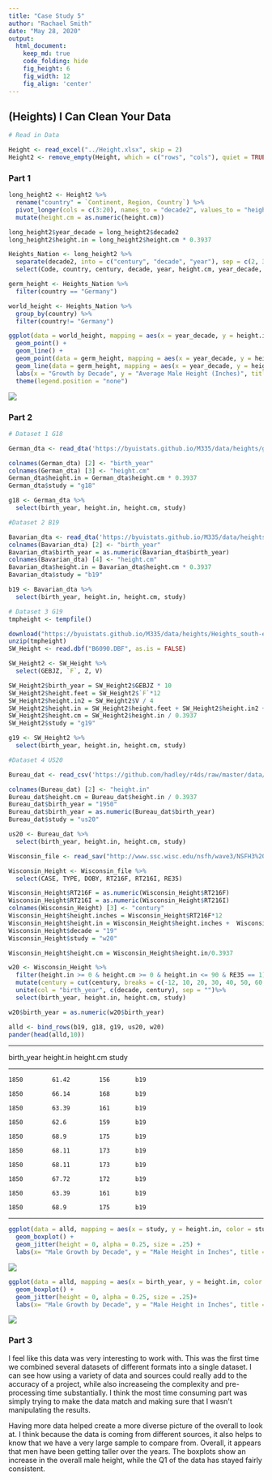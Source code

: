 ```yaml
---
title: "Case Study 5"
author: "Rachael Smith"
date: "May 28, 2020"
output:
  html_document:  
    keep_md: true
    code_folding: hide
    fig_height: 6
    fig_width: 12
    fig_align: 'center'
---
```




## (Heights) I Can Clean Your Data




```r
# Read in Data

Height <- read_excel("../Height.xlsx", skip = 2)
Height2 <- remove_empty(Height, which = c("rows", "cols"), quiet = TRUE)
```

### Part 1


```r
long_height2 <- Height2 %>%
  rename("country" = `Continent, Region, Country`) %>%
  pivot_longer(cols = c(3:20), names_to = "decade2", values_to = "height.cm") %>%
  mutate(height.cm = as.numeric(height.cm))

long_height2$year_decade = long_height2$decade2
long_height2$height.in = long_height2$height.cm * 0.3937

Heights_Nation <- long_height2 %>%
  separate(decade2, into = c("century", "decade", "year"), sep = c(2, 3, 4)) %>% 
  select(Code, country, century, decade, year, height.cm, year_decade, height.in) 
```



```r
germ_height <- Heights_Nation %>%
  filter(country == "Germany")

world_height <- Heights_Nation %>% 
  group_by(country) %>% 
  filter(country!= "Germany")

ggplot(data = world_height, mapping = aes(x = year_decade, y = height.in, col = country, group = country, alpha = .05)) +
  geom_point() +
  geom_line() +
  geom_point(data = germ_height, mapping = aes(x = year_decade, y = height.in, col = country, group = country, size = .5)) +
  geom_line(data = germ_height, mapping = aes(x = year_decade, y = height.in, col = country, group = country, size = .5)) +
  labs(x = "Growth by Decade", y = "Average Male Height (Inches)", title = "Germany Average Male Height in Inches From 1810 -1980", subtitle = "As compared to the rest of the world heights") +
  theme(legend.position = "none")
```

![](Case-Study-5_files/figure-html/plot_data-1.png)<!-- -->

### Part 2


```r
# Dataset 1 G18

German_dta <- read_dta('https://byuistats.github.io/M335/data/heights/germanconscr.dta')

colnames(German_dta) [2] <- "birth_year"
colnames(German_dta) [3] <- "height.cm"
German_dta$height.in = German_dta$height.cm * 0.3937
German_dta$study = "g18"

g18 <- German_dta %>% 
  select(birth_year, height.in, height.cm, study)
```



```r
#Dataset 2 B19

Bavarian_dta <- read_dta('https://byuistats.github.io/M335/data/heights/germanprison.dta')
colnames(Bavarian_dta) [2] <- "birth_year"
Bavarian_dta$birth_year = as.numeric(Bavarian_dta$birth_year)
colnames(Bavarian_dta) [4] <- "height.cm"
Bavarian_dta$height.in = Bavarian_dta$height.cm * 0.3937
Bavarian_dta$study = "b19"

b19 <- Bavarian_dta %>% 
  select(birth_year, height.in, height.cm, study)
```


```r
# Dataset 3 G19
tmpheight <- tempfile()

download("https://byuistats.github.io/M335/data/heights/Heights_south-east.zip", tmpheight, mode = "wb")
unzip(tmpheight)
SW_Height <- read.dbf("B6090.DBF", as.is = FALSE)

SW_Height2 <- SW_Height %>% 
  select(GEBJZ, `F`, Z, V)

SW_Height2$birth_year = SW_Height2$GEBJZ * 10
SW_Height2$height.feet = SW_Height2$`F`*12
SW_Height2$height.in2 = SW_Height2$V / 4
SW_Height2$height.in = SW_Height2$height.feet + SW_Height2$height.in2 + SW_Height2$Z
SW_Height2$height.cm = SW_Height2$height.in / 0.3937
SW_Height2$study = "g19"

g19 <- SW_Height2 %>% 
  select(birth_year, height.in, height.cm, study)
```




```r
#Dataset 4 US20

Bureau_dat <- read_csv('https://github.com/hadley/r4ds/raw/master/data/heights.csv')

colnames(Bureau_dat) [2] <- "height.in"
Bureau_dat$height.cm = Bureau_dat$height.in / 0.3937
Bureau_dat$birth_year = "1950"
Bureau_dat$birth_year = as.numeric(Bureau_dat$birth_year)
Bureau_dat$study = "us20"

us20 <- Bureau_dat %>% 
  select(birth_year, height.in, height.cm, study)
```



```r
Wisconsin_file <- read_sav("http://www.ssc.wisc.edu/nsfh/wave3/NSFH3%20Apr%202005%20release/main05022005.sav")

Wisconsin_Height <- Wisconsin_file %>% 
  select(CASE, TYPE, DOBY, RT216F, RT216I, RE35)

Wisconsin_Height$RT216F = as.numeric(Wisconsin_Height$RT216F)
Wisconsin_Height$RT216I = as.numeric(Wisconsin_Height$RT216I)
colnames(Wisconsin_Height) [3] <- "century"
Wisconsin_Height$height.inches = Wisconsin_Height$RT216F*12
Wisconsin_Height$height.in = Wisconsin_Height$height.inches +  Wisconsin_Height$RT216I
Wisconsin_Height$decade = "19"
Wisconsin_Height$study = "w20"

Wisconsin_Height$height.cm = Wisconsin_Height$height.in/0.3937

w20 <- Wisconsin_Height %>%
  filter(height.in >= 0 & height.cm >= 0 & height.in <= 90 & RE35 == 1) %>% 
  mutate(century = cut(century, breaks = c(-12, 10, 20, 30, 40, 50, 60, 70), labels = c(10, 20, 30, 40, 50, 60, 70))) %>% 
  unite(col = "birth_year", c(decade, century), sep = "")%>%
  select(birth_year, height.in, height.cm, study)

w20$birth_year = as.numeric(w20$birth_year)
```


```r
alld <- bind_rows(b19, g18, g19, us20, w20)
pander(head(alld,10))
```


--------------------------------------------
 birth_year   height.in   height.cm   study 
------------ ----------- ----------- -------
    1850        61.42        156       b19  

    1850        66.14        168       b19  

    1850        63.39        161       b19  

    1850        62.6         159       b19  

    1850        68.9         175       b19  

    1850        68.11        173       b19  

    1850        68.11        173       b19  

    1850        67.72        172       b19  

    1850        63.39        161       b19  

    1850        68.9         175       b19  
--------------------------------------------


```r
ggplot(data = alld, mapping = aes(x = study, y = height.in, color = study)) +
  geom_boxplot() +
  geom_jitter(height = 0, alpha = 0.25, size = .25) +
  labs(x= "Male Growth by Decade", y = "Male Height in Inches", title = "Comparison of Male Height Over the Past Century", subtitle = "Using multiple datasets and studies", color= "Study")
```

![](Case-Study-5_files/figure-html/unnamed-chunk-9-1.png)<!-- -->


```r
ggplot(data = alld, mapping = aes(x = birth_year, y = height.in, color = study)) +
  geom_boxplot() +
  geom_jitter(height = 0, alpha = 0.25, size = .25)+
  labs(x= "Male Growth by Decade", y = "Male Height in Inches", title = "Comparison of Male Height Over the Past Century", subtitle = "Using multiple datasets and studies", color= "Study")
```

![](Case-Study-5_files/figure-html/unnamed-chunk-10-1.png)<!-- -->


### Part 3

I feel like this data was very interesting to work with.  This was the first time we combined several datasets of different formats into a single dataset.  I can see how using a variety of data and sources could really add to the accuracy of a project, while also increaseing the complexity and pre-processing time substantially. I think the most time consuming part was simply trying to make the data match and making sure that I wasn't manipulating the results.

Having more data helped create a more diverse picture of the overall to look at. I think because the data is coming from different sources, it also helps to know that we have a very large sample to compare from.  Overall, it appears that men have been getting taller over the years.  The boxplots show an increase in the overall male height, while the Q1 of the data has stayed fairly consistent.
